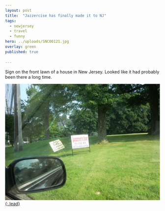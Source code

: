 ```yaml
---
layout: post
title:  "Jazzercise has finally made it to NJ"
tags:
  - newjersey
  - travel
  - funny
hero: ../uploads/SNC00121.jpg
overlay: green
published: true

---
```


Sign on the front lawn of a house in New Jersey. Looked like it had probably been there a long time.

[![Jazzercise](../uploads/SNC00121.jpg){:.lead}](../uploads/SNC00121.jpg)